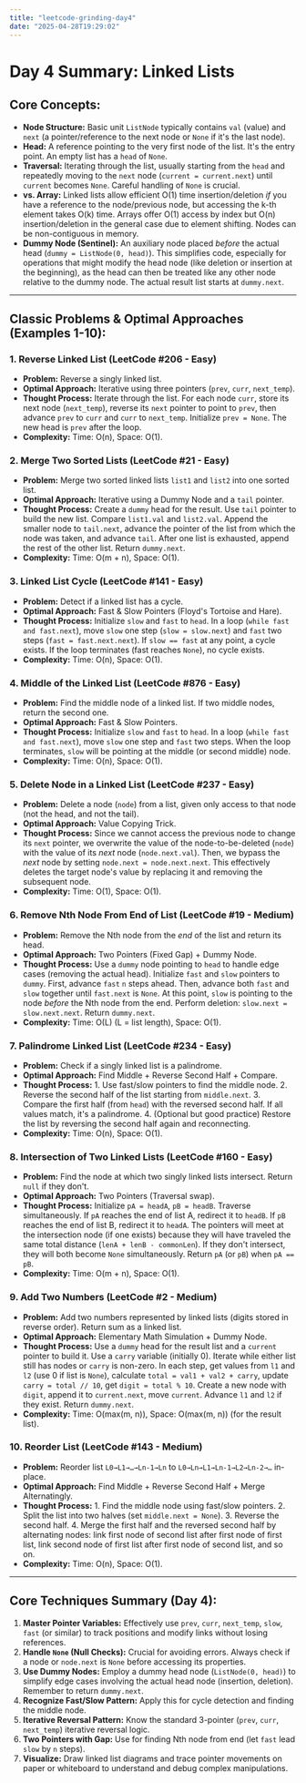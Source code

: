 ```yaml
---
title: "leetcode-grinding-day4"
date: "2025-04-28T19:29:02"
---
```

# Day 4 Summary: Linked Lists

## Core Concepts:

* **Node Structure:** Basic unit `ListNode` typically contains `val` (value) and `next` (a pointer/reference to the next node or `None` if it's the last node).
* **Head:** A reference pointing to the very first node of the list. It's the entry point. An empty list has a `head` of `None`.
* **Traversal:** Iterating through the list, usually starting from the `head` and repeatedly moving to the `next` node (`current = current.next`) until `current` becomes `None`. Careful handling of `None` is crucial.
* **vs. Array:** Linked lists allow efficient O(1) time insertion/deletion *if* you have a reference to the node/previous node, but accessing the k-th element takes O(k) time. Arrays offer O(1) access by index but O(n) insertion/deletion in the general case due to element shifting. Nodes can be non-contiguous in memory.
* **Dummy Node (Sentinel):** An auxiliary node placed *before* the actual head (`dummy = ListNode(0, head)`). This simplifies code, especially for operations that might modify the head node (like deletion or insertion at the beginning), as the head can then be treated like any other node relative to the dummy node. The actual result list starts at `dummy.next`.

---

## Classic Problems & Optimal Approaches (Examples 1-10):

### 1. Reverse Linked List (LeetCode #206 - Easy)

* **Problem:** Reverse a singly linked list.
* **Optimal Approach:** Iterative using three pointers (`prev`, `curr`, `next_temp`).
* **Thought Process:** Iterate through the list. For each node `curr`, store its next node (`next_temp`), reverse its `next` pointer to point to `prev`, then advance `prev` to `curr` and `curr` to `next_temp`. Initialize `prev = None`. The new head is `prev` after the loop.
* **Complexity:** Time: O(n), Space: O(1).

### 2. Merge Two Sorted Lists (LeetCode #21 - Easy)

* **Problem:** Merge two sorted linked lists `list1` and `list2` into one sorted list.
* **Optimal Approach:** Iterative using a Dummy Node and a `tail` pointer.
* **Thought Process:** Create a `dummy` head for the result. Use `tail` pointer to build the new list. Compare `list1.val` and `list2.val`. Append the smaller node to `tail.next`, advance the pointer of the list from which the node was taken, and advance `tail`. After one list is exhausted, append the rest of the other list. Return `dummy.next`.
* **Complexity:** Time: O(m + n), Space: O(1).

### 3. Linked List Cycle (LeetCode #141 - Easy)

* **Problem:** Detect if a linked list has a cycle.
* **Optimal Approach:** Fast & Slow Pointers (Floyd's Tortoise and Hare).
* **Thought Process:** Initialize `slow` and `fast` to `head`. In a loop (`while fast and fast.next`), move `slow` one step (`slow = slow.next`) and `fast` two steps (`fast = fast.next.next`). If `slow == fast` at any point, a cycle exists. If the loop terminates (fast reaches `None`), no cycle exists.
* **Complexity:** Time: O(n), Space: O(1).

### 4. Middle of the Linked List (LeetCode #876 - Easy)

* **Problem:** Find the middle node of a linked list. If two middle nodes, return the second one.
* **Optimal Approach:** Fast & Slow Pointers.
* **Thought Process:** Initialize `slow` and `fast` to `head`. In a loop (`while fast and fast.next`), move `slow` one step and `fast` two steps. When the loop terminates, `slow` will be pointing at the middle (or second middle) node.
* **Complexity:** Time: O(n), Space: O(1).

### 5. Delete Node in a Linked List (LeetCode #237 - Easy)

* **Problem:** Delete a node (`node`) from a list, given only access to that node (not the head, and not the tail).
* **Optimal Approach:** Value Copying Trick.
* **Thought Process:** Since we cannot access the previous node to change its `next` pointer, we overwrite the value of the node-to-be-deleted (`node`) with the value of its *next* node (`node.next.val`). Then, we bypass the *next* node by setting `node.next = node.next.next`. This effectively deletes the target node's value by replacing it and removing the subsequent node.
* **Complexity:** Time: O(1), Space: O(1).

### 6. Remove Nth Node From End of List (LeetCode #19 - Medium)

* **Problem:** Remove the Nth node from the *end* of the list and return its head.
* **Optimal Approach:** Two Pointers (Fixed Gap) + Dummy Node.
* **Thought Process:** Use a `dummy` node pointing to `head` to handle edge cases (removing the actual head). Initialize `fast` and `slow` pointers to `dummy`. First, advance `fast` `n` steps ahead. Then, advance both `fast` and `slow` together until `fast.next` is `None`. At this point, `slow` is pointing to the node *before* the Nth node from the end. Perform deletion: `slow.next = slow.next.next`. Return `dummy.next`.
* **Complexity:** Time: O(L) (L = list length), Space: O(1).

### 7. Palindrome Linked List (LeetCode #234 - Easy)

* **Problem:** Check if a singly linked list is a palindrome.
* **Optimal Approach:** Find Middle + Reverse Second Half + Compare.
* **Thought Process:** 1. Use fast/slow pointers to find the middle node. 2. Reverse the second half of the list starting from `middle.next`. 3. Compare the first half (from `head`) with the reversed second half. If all values match, it's a palindrome. 4. (Optional but good practice) Restore the list by reversing the second half again and reconnecting.
* **Complexity:** Time: O(n), Space: O(1).

### 8. Intersection of Two Linked Lists (LeetCode #160 - Easy)

* **Problem:** Find the node at which two singly linked lists intersect. Return `null` if they don't.
* **Optimal Approach:** Two Pointers (Traversal swap).
* **Thought Process:** Initialize `pA = headA`, `pB = headB`. Traverse simultaneously. If `pA` reaches the end of list A, redirect it to `headB`. If `pB` reaches the end of list B, redirect it to `headA`. The pointers will meet at the intersection node (if one exists) because they will have traveled the same total distance (`lenA + lenB - commonLen`). If they don't intersect, they will both become `None` simultaneously. Return `pA` (or `pB`) when `pA == pB`.
* **Complexity:** Time: O(m + n), Space: O(1).

### 9. Add Two Numbers (LeetCode #2 - Medium)

* **Problem:** Add two numbers represented by linked lists (digits stored in reverse order). Return sum as a linked list.
* **Optimal Approach:** Elementary Math Simulation + Dummy Node.
* **Thought Process:** Use a `dummy` head for the result list and a `current` pointer to build it. Use a `carry` variable (initially 0). Iterate while either list still has nodes or `carry` is non-zero. In each step, get values from `l1` and `l2` (use 0 if list is `None`), calculate `total = val1 + val2 + carry`, update `carry = total // 10`, get `digit = total % 10`. Create a new node with `digit`, append it to `current.next`, move `current`. Advance `l1` and `l2` if they exist. Return `dummy.next`.
* **Complexity:** Time: O(max(m, n)), Space: O(max(m, n)) (for the result list).

### 10. Reorder List (LeetCode #143 - Medium)

* **Problem:** Reorder list `L0→L1→…→Ln-1→Ln` to `L0→Ln→L1→Ln-1→L2→Ln-2→…` in-place.
* **Optimal Approach:** Find Middle + Reverse Second Half + Merge Alternatingly.
* **Thought Process:** 1. Find the middle node using fast/slow pointers. 2. Split the list into two halves (set `middle.next = None`). 3. Reverse the second half. 4. Merge the first half and the reversed second half by alternating nodes: link first node of second list after first node of first list, link second node of first list after first node of second list, and so on.
* **Complexity:** Time: O(n), Space: O(1).

---

## Core Techniques Summary (Day 4):

1.  **Master Pointer Variables:** Effectively use `prev`, `curr`, `next_temp`, `slow`, `fast` (or similar) to track positions and modify links without losing references.
2.  **Handle `None` (Null Checks):** Crucial for avoiding errors. Always check if a node or `node.next` is `None` before accessing its properties.
3.  **Use Dummy Nodes:** Employ a dummy head node (`ListNode(0, head)`) to simplify edge cases involving the actual head node (insertion, deletion). Remember to return `dummy.next`.
4.  **Recognize Fast/Slow Pattern:** Apply this for cycle detection and finding the middle node.
5.  **Iterative Reversal Pattern:** Know the standard 3-pointer (`prev`, `curr`, `next_temp`) iterative reversal logic.
6.  **Two Pointers with Gap:** Use for finding Nth node from end (let `fast` lead `slow` by `n` steps).
7.  **Visualize:** Draw linked list diagrams and trace pointer movements on paper or whiteboard to understand and debug complex manipulations.
